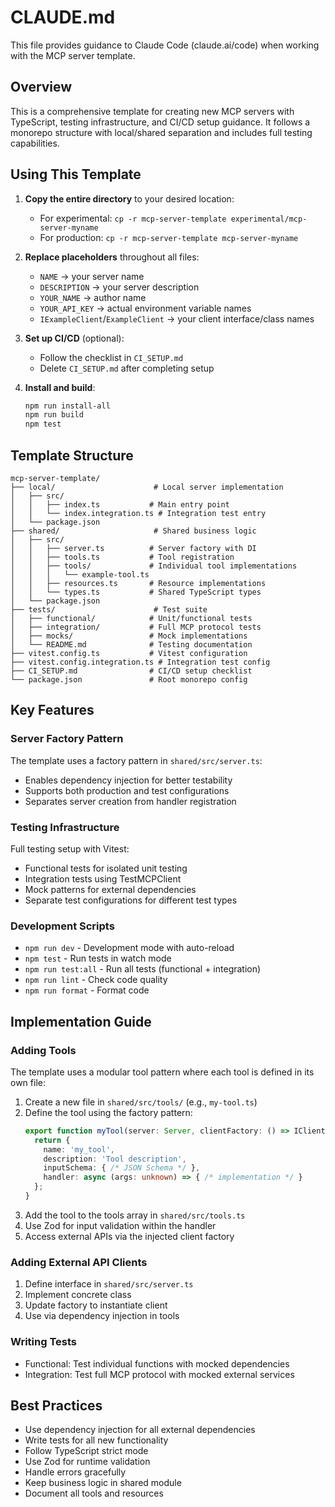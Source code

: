 # CLAUDE.md

This file provides guidance to Claude Code (claude.ai/code) when working with the MCP server template.

## Overview

This is a comprehensive template for creating new MCP servers with TypeScript, testing infrastructure, and CI/CD setup guidance. It follows a monorepo structure with local/shared separation and includes full testing capabilities.

## Using This Template

1. **Copy the entire directory** to your desired location:

   - For experimental: `cp -r mcp-server-template experimental/mcp-server-myname`
   - For production: `cp -r mcp-server-template mcp-server-myname`

2. **Replace placeholders** throughout all files:

   - `NAME` → your server name
   - `DESCRIPTION` → your server description
   - `YOUR_NAME` → author name
   - `YOUR_API_KEY` → actual environment variable names
   - `IExampleClient`/`ExampleClient` → your client interface/class names

3. **Set up CI/CD** (optional):

   - Follow the checklist in `CI_SETUP.md`
   - Delete `CI_SETUP.md` after completing setup

4. **Install and build**:
   ```bash
   npm run install-all
   npm run build
   npm test
   ```

## Template Structure

```
mcp-server-template/
├── local/                      # Local server implementation
│   ├── src/
│   │   ├── index.ts           # Main entry point
│   │   └── index.integration.ts # Integration test entry
│   └── package.json
├── shared/                     # Shared business logic
│   ├── src/
│   │   ├── server.ts          # Server factory with DI
│   │   ├── tools.ts           # Tool registration
│   │   ├── tools/             # Individual tool implementations
│   │   │   └── example-tool.ts
│   │   ├── resources.ts       # Resource implementations
│   │   └── types.ts           # Shared TypeScript types
│   └── package.json
├── tests/                      # Test suite
│   ├── functional/            # Unit/functional tests
│   ├── integration/           # Full MCP protocol tests
│   ├── mocks/                 # Mock implementations
│   └── README.md              # Testing documentation
├── vitest.config.ts           # Vitest configuration
├── vitest.config.integration.ts # Integration test config
├── CI_SETUP.md                # CI/CD setup checklist
└── package.json               # Root monorepo config
```

## Key Features

### Server Factory Pattern

The template uses a factory pattern in `shared/src/server.ts`:

- Enables dependency injection for better testability
- Supports both production and test configurations
- Separates server creation from handler registration

### Testing Infrastructure

Full testing setup with Vitest:

- Functional tests for isolated unit testing
- Integration tests using TestMCPClient
- Mock patterns for external dependencies
- Separate test configurations for different test types

### Development Scripts

- `npm run dev` - Development mode with auto-reload
- `npm test` - Run tests in watch mode
- `npm run test:all` - Run all tests (functional + integration)
- `npm run lint` - Check code quality
- `npm run format` - Format code

## Implementation Guide

### Adding Tools

The template uses a modular tool pattern where each tool is defined in its own file:

1. Create a new file in `shared/src/tools/` (e.g., `my-tool.ts`)
2. Define the tool using the factory pattern:
   ```typescript
   export function myTool(server: Server, clientFactory: () => IClient) {
     return {
       name: 'my_tool',
       description: 'Tool description',
       inputSchema: { /* JSON Schema */ },
       handler: async (args: unknown) => { /* implementation */ }
     };
   }
   ```
3. Add the tool to the tools array in `shared/src/tools.ts`
4. Use Zod for input validation within the handler
5. Access external APIs via the injected client factory

### Adding External API Clients

1. Define interface in `shared/src/server.ts`
2. Implement concrete class
3. Update factory to instantiate client
4. Use via dependency injection in tools

### Writing Tests

- Functional: Test individual functions with mocked dependencies
- Integration: Test full MCP protocol with mocked external services

## Best Practices

- Use dependency injection for all external dependencies
- Write tests for all new functionality
- Follow TypeScript strict mode
- Use Zod for runtime validation
- Handle errors gracefully
- Keep business logic in shared module
- Document all tools and resources

